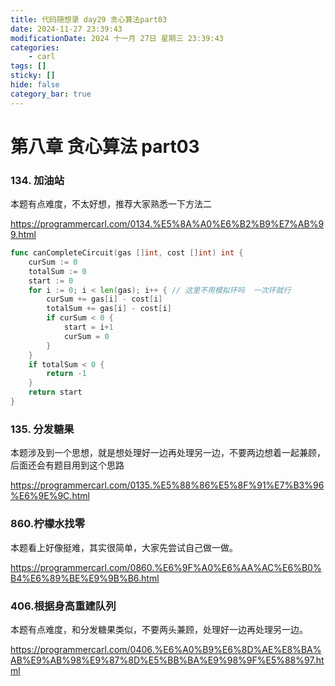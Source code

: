 ```yaml
---
title: 代码随想录 day29 贪心算法part03
date: 2024-11-27 23:39:43
modificationDate: 2024 十一月 27日 星期三 23:39:43
categories: 
	- carl
tags: []
sticky: []
hide: false
category_bar: true
---
```



# 第八章 贪心算法 part03

### 134. 加油站

本题有点难度，不太好想，推荐大家熟悉一下方法二

https://programmercarl.com/0134.%E5%8A%A0%E6%B2%B9%E7%AB%99.html

```go
func canCompleteCircuit(gas []int, cost []int) int {
	curSum := 0
	totalSum := 0
	start := 0
	for i := 0; i < len(gas); i++ { // 这里不用模拟环吗  一次环就行
		curSum += gas[i] - cost[i]
		totalSum += gas[i] - cost[i]
		if curSum < 0 {
			start = i+1
			curSum = 0
		}
	}
	if totalSum < 0 {
		return -1
	}
	return start
}

```

### 135. 分发糖果

本题涉及到一个思想，就是想处理好一边再处理另一边，不要两边想着一起兼顾，后面还会有题目用到这个思路

https://programmercarl.com/0135.%E5%88%86%E5%8F%91%E7%B3%96%E6%9E%9C.html

### 860.柠檬水找零

本题看上好像挺难，其实很简单，大家先尝试自己做一做。

https://programmercarl.com/0860.%E6%9F%A0%E6%AA%AC%E6%B0%B4%E6%89%BE%E9%9B%B6.html

### 406.根据身高重建队列

本题有点难度，和分发糖果类似，不要两头兼顾，处理好一边再处理另一边。

https://programmercarl.com/0406.%E6%A0%B9%E6%8D%AE%E8%BA%AB%E9%AB%98%E9%87%8D%E5%BB%BA%E9%98%9F%E5%88%97.html